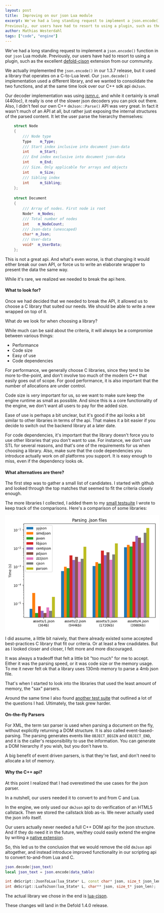 ```yaml
---
layout: post
title:  Improving on our json Lua module
excerpt: We've had a long standing request to implement a json.encode() function in our json Lua module.
Previously, our users have had to resort to using a plugin, such as the excellent defold-cjson extension from our community.
author: Mathias Westerdahl
tags: ["code", "engine"]
---
```


We've had a long standing request to implement a `json.encode()` function in our `json` Lua module.
Previously, our users have had to resort to using a plugin, such as the excellent [defold-cjson](https://github.com/Melsoft-Games/defold-cjson) extension from our community.

We actually implemented the `json.encode()` in our 1.3.7 release, but it used a library that operates on a C-to-Lua level.
Our `json.decode()` implementation used a different library, and we wanted to consolidate the two functions, and at the same time look over our C++ sdk api `dmJson`.

Our decoder implementation was using [jsmn.c](https://github.com/zserge/jsmn), and while it certainly is small (440loc), it really is one of the slower json decoders you can pick out there. Also, I didn't feel our own C++ `dmJson::Parse()` API was very great.
In fact it wasn't much of an API at all, but rather just exposing the internal structures of the parsed content. It let the user parse the hierarchy themselves:

```c++
    struct Node
    {
        /// Node type
        Type    m_Type;
        /// Start index inclusive into document json-data
        int     m_Start;
        /// End index exclusive into document json-data
        int     m_End;
        /// Size. Only applicable for arrays and objects
        int     m_Size;
        /// Sibling index
        int     m_Sibling;
    };

    struct Document
    {
        /// Array of nodes. First node is root
        Node*  m_Nodes;
        /// Total number of nodes
        int    m_NodeCount;
        /// Json-data (unescaped)
        char* m_Json;
        /// User-data
        void*  m_UserData;
    };
```

This is not a great api. And what's even worse, is that changing it would either break our own API,
or force us to write an elaborate wrapper to present the data the same way.

While it's rare, we realized we needed to break the api here.

#### What to look for?

Once we had decided that we needed to break the API, it allowed us to choose a C library that suited our needs.
We should be able to write a new wrapped on top of it.

What _do_ we look for when choosing a library?

While much can be said about the criteria, it will always be a compromise between various things:

* Performance
* Code size
* Easy of use
* Code dependencies

For performance, we generally choose C libraries, since they tend to be more to-the-point,
and don't involve too much of the modern C++ that easily goes out of scope.
For good performance, it is also important that the number of allocations are under control.

Code size is _very_ important for us, so we want to make sure keep the engine runtime as small as possible.
And since this is a core functionality of the engine, we don't want all users to pay for the added size.

Ease of use is perhaps a bit unclear, but it's good if the api looks a bit similar to other libraries in terms of the api.
That makes it a bit easier if you decide to switch out the backend library at a later date.

For code dependencies, it's important that the library doesn't force you to use other libraries that you don't want to use.
For instance, we don't use STL for several reasons, and that's one of the requirements for us when choosing a library.
Also, make sure that the code dependencies you introduce actually work on _all_ platforms you support.
It is easy enough to miss, even if the dependency looks ok.

#### What alternatives are there?

The first step was to gather a small list of candidates.
I started with github and looked through the top matches that seemed to fit the criteria closely enough.

The more libraries I collected, I added them to my [small testsuite](https://github.com/JCash/json-tests) I wrote to keep track of the comparisons. Here's a comparison of some libraries:

![](/images/posts/json_parse_improvements/json_library_parse_time.png)

I did assume, a little bit naively, that there already existed some accepted best-practices C library that fit our criteria.
Or at least a few cnadidates. But as I looked closer and closer, I felt more and more discouraged.

It was always a tradeoff that felt a little bit "too much" for me to accept.
Either it was the parsing speed, or it was code size or the memory usage.
To me it never felt ok that a library uses 130mb memory to parse a 4mb json file.

That's when I started to look into the libraries that used the least amount of memory, the "sax" parsers.

Around the same time I also found [another test suite](https://github.com/miloyip/nativejson-benchmark#conformance-1) that outlined a lot of the questions I had. Ultimately, the task grew harder.

#### On-the-fly Parsers

For XML, the term `SAX` parser is used when parsing a document on the fly, without explicitly returning a DOM structure. It is also called event-based-parsing.
The parsing generates events like `OBJECT_BEGIN` and `OBJECT_END`, and it is the caller's responsibility to use the information.
You can generate a DOM hierarchy if you wish, but you don't have to.

A big benefit of event driven parsers, is that they're fast, and don't need to allocate a lot of memory.

#### Why the C++ api?

At this point I realized that I had overestimed the use cases for the json parser.

In a nutshell, our users needed it to convert to and from C and Lua.

In the engine, we only used our `dmJson` api to do verification of an HTML5 callstack.
Then we stored the callstack blob as-is. We never actually used the json info itself.

Our users actually never needed a full C++ DOM api for the json structure.
And if they do need it in the future, we/they could easily extend the engine by writing a [native extension](https://defold.com/manuals/extensions/).

So, this led us to the conclusion that we would remove the old `dmJson` api altogether, and instead introduce improved functionality in our scripting api to convert to-and-from Lua and C.

```Lua
json.decode(json_text)
local json_text = json.encode(data_table)
```
```c++
int dmScript::JsonToLua(lua_State* L, const char* json, size_t json_len);
int dmScript::LuaToJson(lua_State* L, char** json, size_t* json_len);
```

The actual library we chose in the end is [lua-cjson](https://github.com/openresty/lua-cjson).

These changes will land in the Defold 1.4.0 release.
